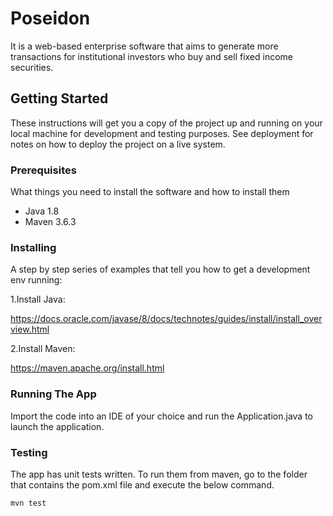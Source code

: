 # Poseidon

It is a web-based enterprise software that aims to generate more transactions for institutional investors who buy and sell fixed income securities.

## Getting Started

These instructions will get you a copy of the project up and running on your local machine for development and testing purposes. See deployment for notes on how to deploy the project on a live system.

### Prerequisites

What things you need to install the software and how to install them

- Java 1.8
- Maven 3.6.3

### Installing

A step by step series of examples that tell you how to get a development env running:

1.Install Java:

https://docs.oracle.com/javase/8/docs/technotes/guides/install/install_overview.html

2.Install Maven:

https://maven.apache.org/install.html

### Running The App

Import the code into an IDE of your choice and run the Application.java to launch the application.


### Testing

The app has unit tests written. To run them from maven, go to the folder that contains the pom.xml file and execute the below command.

`mvn test`